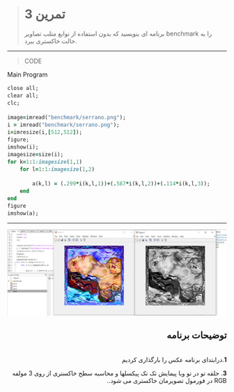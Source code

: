 > # تمرین 3
> برنامه ای بنویسید که بدون استفاده از توابع متلب تصاویر benchmark را به حالت خاکستری ببرد. 
***
>CODE

Main Program
```ruby
close all;
clear all;
clc;

image=imread("benchmark/serrano.png");
i = imread("benchmark/serrano.png");
i=imresize(i,[512,512]);
figure;
imshow(i);
imagesize=size(i);
for k=1:1:imagesize(1,1)
    for l=1:1:imagesize(1,2)
       
        a(k,l) = (.299*i(k,l,1))+(.587*i(k,l,2))+(.114*i(k,l,3));
    end
end
figure
imshow(a); 
```
****
![image](https://github.com/semnan-university-ai/image-processing-class/blob/main/excersiecs/FatemehSeyfi/3/q3.png)




<div dir="rtl">
<h2>توضیحات برنامه</h2> <br />
 <b>1</b>.درابتدای برنامه عکس را بارگذاری کردیم<br />

<b>3</b>.    حلقه تو در تو وبا پیمایش تک تک پیکسلها و محاسبه سطح خاکستری از روی 3 مولفه RGB در فورمول تصویرمان خاکستری می شود..<br />

    
</div>

